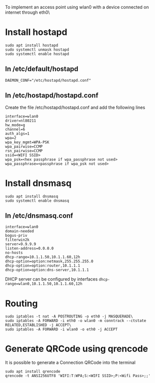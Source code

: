 To implement an access point using wlan0 with a device connected on internet through eth0\

# Install hostapd

```
sudo apt install hostapd
sudo systemctl unmask hostapd
sudo systemctl enable hostapd
```

## In /etc/default/hostapd

`DAEMON_CONF="/etc/hostapd/hostapd.conf"`

## In /etc/hostapd/hostapd.conf

Create the file /etc/hostapd/hostapd.conf and add the following lines

```
interface=wlan0
driver=nl80211
hw_mode=g
channel=6
auth_algs=1
wpa=2
wpa_key_mgmt=WPA-PSK
wpa_pairwise=CCMP
rsn_pairwise=CCMP
ssid=<WIFI SSID>
wpa_psk=<hex passphrase if wpa_passphrase not used>
wpa_passphrase=<passphrase if wpa_psk not used>
```

# Install dnsmasq
```
sudo apt install dnsmasq
sudo systemctl enable dnsmasq
```

## In /etc/dnsmasq.conf
```
interface=wlan0
domain-needed
bogus-priv
filterwin2k
server=9.9.9.9
listen-address=0.0.0.0
no-hosts
dhcp-range=10.1.1.50,10.1.1.60,12h
dhcp-option=option:netmask,255.255.255.0
dhcp-option=option:router,10.1.1.1
dhcp-option=option:dns-server,10.1.1.1
```

DHCP server can be configured by interfaces `dhcp-range=wlan0,10.1.1.50,10.1.1.60,12h`

# Routing

```
sudo iptables -t nat -A POSTROUTING -o eth0 -j MASQUERADE\
sudo iptables -A FORWARD -i eth0 -o wlan0 -m conntrack --ctstate RELATED,ESTABLISHED -j ACCEPT\
sudo iptables -A FORWARD -i wlan0 -o eth0 -j ACCEPT
```

# Generate QRCode using qrencode

It is possible to generate a Connection QRCode into the terminal

```
sudo apt install qrencode
qrencode -t ANSI256UTF8 'WIFI:T:WPA;S:<WIFI SSID>;P:<Wifi Pass>;;'
```

